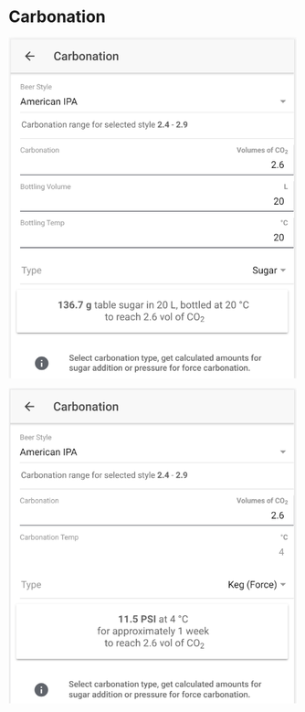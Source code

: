 # Carbonation

![Calculate sugar amount when carbonating with sugar](../.gitbook/assets/image%20%2829%29.png)

![Calculate carbonation preassure when force carbonating](../.gitbook/assets/image%20%2869%29.png)

